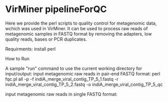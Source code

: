 # VirMiner pipelineForQC
Here we provide the perl scripts to quality control for metagenomic data, wchich was used in VirMiner. It can be used to process raw reads of metagenomic samples in FASTQ format by removing the adapters, low quality reads, bases or PCR duplicates.

Requirments:
install perl

How to Run

A sample "run" command to use the current working directory for input/output:
input metagenomic raw reads in pair-end FASTQ format:
perl fqc.pl all -p -f indiA_merge_viral_contig_TP_5_1.fastq -r indiA_merge_viral_contig_TP_5_2.fastq -o indiA_merge_viral_contig_TP_5_qc

input metagenomic raw reads in single FASTQ format:
